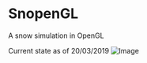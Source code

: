 # SnopenGL
A snow simulation in OpenGL

Current state as of 20/03/2019
![Image](https://i.imgur.com/9ITL9JA.png)
